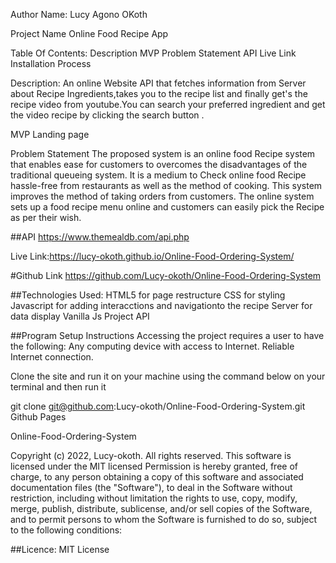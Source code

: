 Author Name: Lucy Agono OKoth

Project Name 
Online Food Recipe App

Table Of Contents:
 Description 
 MVP 
 Problem Statement
  API
    Live Link 
  Installation Process

Description:
 An online Website API that fetches information from Server about Recipe Ingredients,takes you to the recipe list and finally get's the recipe video from youtube.You can search your preferred ingredient and get the video recipe by clicking the search button .

MVP Landing page

Problem Statement The proposed system is an online food Recipe system that enables ease for customers to overcomes the disadvantages of the traditional queueing system. It is a medium to Check online food Recipe hassle-free from restaurants as well as the method of cooking. This system improves the method of taking orders from customers. The online system sets up a food recipe menu online and customers can easily pick the Recipe as per their wish.

##API https://www.themealdb.com/api.php

Live Link:https://lucy-okoth.github.io/Online-Food-Ordering-System/

#Github Link https://github.com/Lucy-okoth/Online-Food-Ordering-System

##Technologies Used: 
HTML5 for page restructure
 CSS for styling 
 Javascript for adding interacctions and navigationto the recipe Server for data display Vanilla Js Project API

##Program Setup Instructions Accessing the project requires a user to have the following: Any computing device with access to Internet. Reliable Internet connection.

Clone the site and run it on your machine using the command below on your terminal and then run it

git clone git@github.com:Lucy-okoth/Online-Food-Ordering-System.git Github Pages

Online-Food-Ordering-System

Copyright (c) 2022, Lucy-okoth. All rights reserved. This software is licensed under the MIT licensed Permission is hereby granted, free of charge, to any person obtaining a copy of this software and associated documentation files (the "Software"), to deal in the Software without restriction, including without limitation the rights to use, copy, modify, merge, publish, distribute, sublicense, and/or sell copies of the Software, and to permit persons to whom the Software is furnished to do so, subject to the following conditions:

##Licence: MIT License
